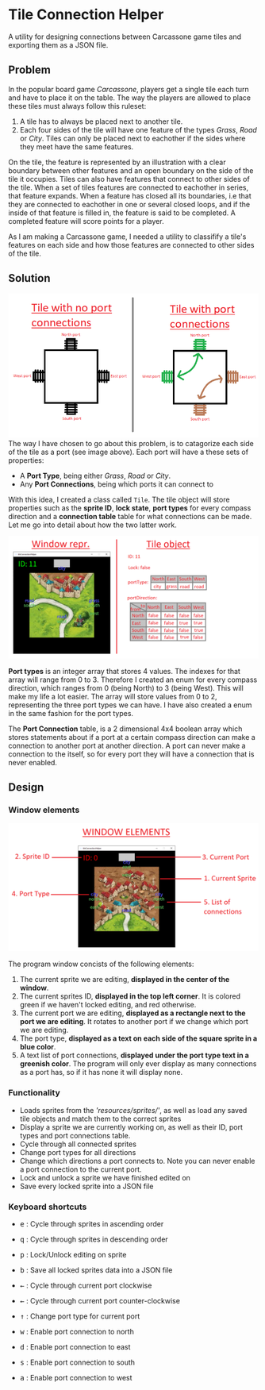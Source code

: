# Tile Connection Helper
A utility for designing connections between Carcassone game tiles and exporting them as a JSON file.

## Problem
In the popular board game *Carcassone*, players get a single tile each turn and have to place it on the table. The way the players are allowed to place these tiles must always follow this ruleset:
1. A tile has to always be placed next to another tile.
2. Each four sides of the tile will have one feature of the types *Grass*, *Road* or *City*. Tiles can only be placed next to eachother if the sides where they meet have the same features.


On the tile, the feature is represented by an illustration with a clear boundary between other features and an open boundary on the side of the tile it occupies. Tiles can also have features that connect to other sides of the tile. When a set of tiles features are connected to eachother in series, that feature expands. When a feature has closed all its boundaries, i.e that they are connected to eachother in one or several closed loops, and if the inside of that feature is filled in, the feature is said to be completed. A completed feature will score points for a player.

As I am making a Carcassone game, I needed a utility to classifify a tile's features on each side and how those features are connected to other sides of the tile.

## Solution
![Tile Port Visualization](https://github.com/SolidSoups/Processing-Carcassone/blob/main/tileConnectionHelper/TilePortVisualization.png "Tile Port Visualization")
<br />
The way I have chosen to go about this problem, is to catagorize each side of the tile as a port (see image above). Each port will have a these sets of properties:
* A **Port Type**, being either *Grass*, *Road* or *City*.
* Any **Port Connections**, being which ports it can connect to

With this idea, I created a class called `Tile`. The tile object will store properties such as the **sprite ID**, **lock state**, **port types** for every compass direction and a **connection table** table for what connections can be made. Let me go into detail about how the two latter work.

![Tile Object Representation](https://github.com/SolidSoups/Processing-Carcassone/blob/main/tileConnectionHelper/TileObjectRepresentation.png "Tile Object Representation")

**Port types** is an integer array that stores 4 values. The indexes for that array will range from 0 to 3. Therefore I created an enum for every compass direction, which ranges from 0 (being North) to 3 (being West). This will make my life a lot easier. The array will store values from 0 to 2, representing the three port types we can have. I have also created a enum in the same fashion for the port types.

The **Port Connection** table, is a 2 dimensional 4x4 boolean array which stores statements about if a port at a certain compass direction can make a connection to another port at another direction. A port can never make a connection to the itself, so for every port they will have a connection that is never enabled.

## Design

### Window elements
![Window Elements](https://github.com/SolidSoups/Processing-Carcassone/blob/main/tileConnectionHelper/WindowElements.png)

The program window concists of the following elements:
1. The current sprite we are editing, **displayed in the center of the window**.
2. The current sprites ID, **displayed in the top left corner**. It is colored green if we haven't locked editing, and red otherwise.
3. The current port we are editing, **displayed as a rectangle next to the port we are editing**. It rotates to another port if we change which port we are editing.
4. The port type, **displayed as a text on each side of the square sprite in a blue color**.
5. A text list of port connections, **displayed under the port type text in a greenish color**. The program will only ever display as many connections as a port has, so if it has none it will display none. 


### Functionality
* Loads sprites from the *'resources/sprites/'*, as well as load any saved tile objects and match them to the correct sprites
* Display a sprite we are currently working on, as well as their ID, port types and port connections table.
* Cycle through all connected sprites
* Change port types for all directions
* Change which directions a port connects to. Note you can never enable a port connection to the current port.
* Lock and unlock a sprite we have finished edited on
* Save every locked sprite into a JSON file

### Keyboard shortcuts
* <kbd>e</kbd> : Cycle through sprites in ascending order
* <kbd>q</kbd> : Cycle through sprites in descending order
* <kbd>p</kbd> : Lock/Unlock editing on sprite
* <kbd>b</kbd> : Save all locked sprites data into a JSON file


* <kbd>&larr;</kbd> : Cycle through current port clockwise
* <kbd>&larr;</kbd> : Cycle through current port counter-clockwise
* <kbd>&uarr;</kbd> : Change port type for current port
* <kbd>w</kbd> : Enable port connection to north
* <kbd>d</kbd> : Enable port connection to east
* <kbd>s</kbd> : Enable port connection to south
* <kbd>a</kbd> : Enable port connection to west